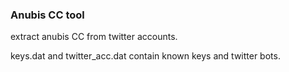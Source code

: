 ### Anubis CC tool
extract anubis CC from twitter accounts.

keys.dat and twitter_acc.dat contain known keys and twitter bots.